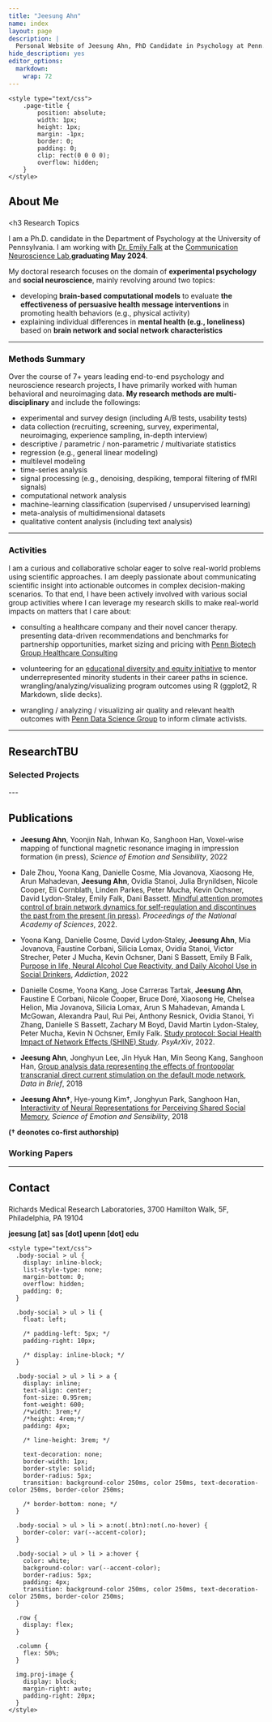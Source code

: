 ```yaml
---
title: "Jeesung Ahn"
name: index
layout: page
description: |
  Personal Website of Jeesung Ahn, PhD Candidate in Psychology at Penn.
hide_description: yes
editor_options: 
  markdown: 
    wrap: 72
---
```


```{=html}
<style type="text/css">
    .page-title {
        position: absolute;
        width: 1px;
        height: 1px;
        margin: -1px;
        border: 0;
        padding: 0;
        clip: rect(0 0 0 0);
        overflow: hidden;
    }
</style>
```
<h2 class="h1" style="color: rgb(0,0,0)" id="about">

About Me

</h2>

\<h3 Research Topics

</h3>

I am a Ph.D. candidate in the Department of Psychology at the University of Pennsylvania. I am working with [Dr. Emily Falk](https://www.asc.upenn.edu/people/faculty/emily-falk-phd) at the [Communication Neuroscience Lab](https://www.asc.upenn.edu/research/centers/communication-neuroscience-lab),**graduating May 2024**.

My doctoral research focuses on the domain of **experimental psychology** and **social neuroscience**, mainly revolving around two
topics: 

- developing **brain-based computational models** to evaluate **the effectiveness of persuasive health message interventions** in promoting health behaviors (e.g., physical activity) 
- explaining individual differences in **mental health (e.g., loneliness)** based on **brain network and social network characteristics**

---
<h3 class="h1" style="color: rgb(0,0,0)" id="Methods Summary"> Methods Summary </h3>

Over the course of 7+ years leading end-to-end psychology and neuroscience research projects, I have primarily worked with human behavioral and neuroimaging data. 
**My research methods are multi-disciplinary** and include the followings: 
- experimental and survey design (including A/B tests, usability tests)
- data collection (recruiting, screening, survey, experimental, neuroimaging, experience sampling, in-depth interview)
- descriptive / parametric / non-parametric / multivariate statistics
- regression (e.g., general linear modeling)
- multilevel modeling
- time-series analysis
- signal processing (e.g., denoising, despiking, temporal filtering of fMRI signals)
- computational network analysis
- machine-learning classification (supervised / unsupervised learning)
- meta-analysis of multidimensional datasets
- qualitative content analysis (including text analysis)

---
<h3 class="h1" style="color: rgb(0,0,0)" id="activities">

Activities
</h3>

I am a curious and collaborative scholar eager to solve real-world problems using scientific approaches. 
I am deeply passionate about communicating scientific insight into actionable outcomes in complex decision-making scenarios. 
To that end, I have been actively involved with various social group activities where I can leverage my research skills to make real-world impacts on matters that I care about: 

- consulting a healthcare company and their novel cancer therapy. presenting data-driven recommendations and benchmarks for
partnership opportunities, market sizing and pricing with [Penn Biotech Group Healthcare Consulting](https://pennbiotechgroup.org/) 

- volunteering for an [educational diversity and equity initiative](https://web.sas.upenn.edu/dive/) to mentor underrepresented
minority students in their career paths in science. wrangling/analyzing/visualizing program outcomes using R (ggplot2, R
Markdown, slide decks). 

- wrangling / analyzing / visualizing air quality and relevant health outcomes with [Penn Data Science Group](https://penndsg.com/) to inform climate activists.

---
<h2 class="h1" style="color: rgb(0,0,0)" id="research">ResearchTBU </h2>
<h3 class="h2">Selected Projects</h3>
---

<h2 class="h1" style="color: rgb(0,0,0)" id="publications">

Publications

</h2>

-   **Jeesung Ahn**, Yoonjin Nah, Inhwan Ko, Sanghoon Han, Voxel-wise
    mapping of functional magnetic resonance imaging in impression
    formation (in press), *Science of Emotion and Sensibility*, 2022

-   Dale Zhou, Yoona Kang, Danielle Cosme, Mia Jovanova, Xiaosong He,
    Arun Mahadevan, **Jeesung Ahn**, Ovidia Stanoi, Julia Brynildsen,
    Nicole Cooper, Eli Cornblath, Linden Parkes, Peter Mucha, Kevin
    Ochsner, David Lydon-Staley, Emily Falk, Dani Bassett. [Mindful
    attention promotes control of brain network dynamics for
    self-regulation and discontinues the past from the present (in
    press)](https://psyarxiv.com/u83my/). *Proceedings of the National
    Academy of Sciences*, 2022.

-   Yoona Kang, Danielle Cosme, David Lydon‐Staley, **Jeesung Ahn**, Mia
    Jovanova, Faustine Corbani, Silicia Lomax, Ovidia Stanoi, Victor
    Strecher, Peter J Mucha, Kevin Ochsner, Dani S Bassett, Emily B
    Falk, [Purpose in life, Neural Alcohol Cue Reactivity, and Daily
    Alcohol Use in Social
    Drinkers](https://onlinelibrary.wiley.com/doi/pdf/10.1111/add.16012),
    *Addiction*, 2022

-   Danielle Cosme, Yoona Kang, Jose Carreras Tartak, **Jeesung Ahn**,
    Faustine E Corbani, Nicole Cooper, Bruce Doré, Xiaosong He, Chelsea
    Helion, Mia Jovanova, Silicia Lomax, Arun S Mahadevan, Amanda L
    McGowan, Alexandra Paul, Rui Pei, Anthony Resnick, Ovidia Stanoi, Yi
    Zhang, Danielle S Bassett, Zachary M Boyd, David Martin
    Lydon-Staley, Peter Mucha, Kevin N Ochsner, Emily Falk. [Study
    protocol: Social Health Impact of Network Effects (SHINE)
    Study](https://psyarxiv.com/cj2nx/). *PsyArXiv*, 2022.

-   **Jeesung Ahn**, Jonghyun Lee, Jin Hyuk Han, Min Seong Kang,
    Sanghoon Han, [Group analysis data representing the effects of
    frontopolar transcranial direct current stimulation on the default
    mode
    network](https://www.sciencedirect.com/science/article/pii/S2352340918310163),
    *Data in Brief*, 2018

-   **Jeesung Ahn†**, Hye-young Kim†, Jonghyun Park, Sanghoon Han,
    [Interactivity of Neural Representations for Perceiving Shared
    Social
    Memory](https://koreascience.kr/article/JAKO201836262560035.pdf),
    *Science of Emotion and Sensibility*, 2018

**(† deonotes co-first authorship)**

<h3 class="h2">

Working Papers

</h3>

------------------------------------------------------------------------

<h2 class="h1" style="color: rgb(0,0,0)" id="contact-me">

Contact

</h2>

Richards Medical Research Laboratories, 3700 Hamilton Walk, 5F,
Philadelphia, PA 19104

<p class="home-element">

<strong> jeesung [at] sas [dot] upenn [dot] edu</strong>

</p>

```{=html}
<style type="text/css">
  .body-social > ul {
    display: inline-block;
    list-style-type: none;
    margin-bottom: 0;
    overflow: hidden;
    padding: 0;
  }

  .body-social > ul > li {
    float: left;

    /* padding-left: 5px; */
    padding-right: 10px;

    /* display: inline-block; */
  }

  .body-social > ul > li > a {
    display: inline;
    text-align: center;
    font-size: 0.95rem;
    font-weight: 600;
    /*width: 3rem;*/
    /*height: 4rem;*/
    padding: 4px;

    /* line-height: 3rem; */

    text-decoration: none;
    border-width: 1px;
    border-style: solid;
    border-radius: 5px;
    transition: background-color 250ms, color 250ms, text-decoration-color 250ms, border-color 250ms;

    /* border-bottom: none; */
  }

  .body-social > ul > li > a:not(.btn):not(.no-hover) {
    border-color: var(--accent-color);
  }

  .body-social > ul > li > a:hover {
    color: white;
    background-color: var(--accent-color);
    border-radius: 5px;
    padding: 4px;
    transition: background-color 250ms, color 250ms, text-decoration-color 250ms, border-color 250ms;
  }

  .row {
    display: flex;
  }

  .column {
    flex: 50%;
  }

  img.proj-image {
    display: block;
    margin-right: auto;
    padding-right: 20px;
  }
</style>
```
